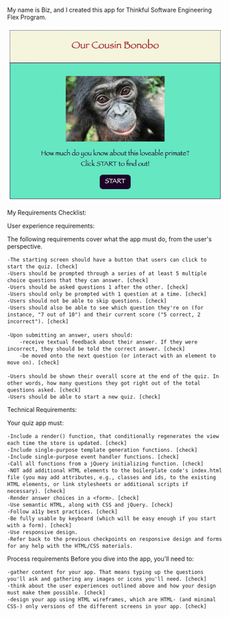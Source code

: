 My name is Biz, and I created this app for Thinkful Software Engineering Flex Program.

<img src= 'images/bonobo-app-screen-shot.png' alt='Screen Shot of the Bonobo Quiz App'>

My Requirements Checklist:

User experience requirements:

The following requirements cover what the app must do, from the user's perspective.

    -The starting screen should have a button that users can click to start the quiz. [check]
    -Users should be prompted through a series of at least 5 multiple choice questions that they can answer. [check]
    -Users should be asked questions 1 after the other. [check]
    -Users should only be prompted with 1 question at a time. [check]
    -Users should not be able to skip questions. [check]
    -Users should also be able to see which question they're on (for instance, "7 out of 10") and their current score ("5 correct, 2 incorrect"). [check]

    -Upon submitting an answer, users should:
        -receive textual feedback about their answer. If they were incorrect, they should be told the correct answer. [check]
        -be moved onto the next question (or interact with an element to move on). [check]

    -Users should be shown their overall score at the end of the quiz. In other words, how many questions they got right out of the total questions asked. [check]
    -Users should be able to start a new quiz. [check]


Technical Requirements:

Your quiz app must:

    -Include a render() function, that conditionally regenerates the view each time the store is updated. [check]
    -Include single-purpose template generation functions. [check]
    -Include single-purpose event handler functions. [check]
    -Call all functions from a jQuery initializing function. [check]
    -NOT add additional HTML elements to the boilerplate code's index.html file (you may add attributes, e.g., classes and ids, to the existing HTML elements, or link stylesheets or additional scripts if necessary). [check]
    -Render answer choices in a <form>. [check]
    -Use semantic HTML, along with CSS and jQuery. [check]
    -Follow a11y best practices. [check]
    -Be fully usable by keyboard (which will be easy enough if you start with a form). [check]
    -Use responsive design.
    -Refer back to the previous checkpoints on responsive design and forms for any help with the HTML/CSS materials.

Process requirements
Before you dive into the app, you'll need to:

    -gather content for your app. That means typing up the questions you'll ask and gathering any images or icons you'll need. [check]
    -think about the user experiences outlined above and how your design must make them possible. [check]
    -design your app using HTML wireframes, which are HTML- (and minimal CSS-) only versions of the different screens in your app. [check]